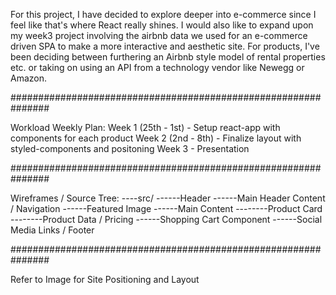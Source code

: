 For this project, I have decided to explore deeper into e-commerce since I feel like that's where React really shines.  I would also like to expand upon my week3 project involving the airbnb data we used for an e-commerce driven SPA to make a more interactive and aesthetic site.  For products, I've been deciding between furthering an Airbnb style model of rental properties etc. or taking on using an API from a technology vendor like Newegg or Amazon.

###############################################################

Workload Weekly Plan:
Week 1 (25th - 1st) - Setup react-app with components for each product
Week 2 (2nd - 8th) - Finalize layout with styled-components and positoning
Week 3 - Presentation

###############################################################

Wireframes / Source Tree:
----src/
------Header
------Main Header Content / Navigation
------Featured Image
------Main Content
--------Product Card
--------Product Data / Pricing
------Shopping Cart Component
------Social Media Links / Footer

###############################################################

Refer to Image for Site Positioning and Layout

